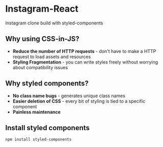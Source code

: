 # Instagram-React

Instagram clone build with styled-components

## Why using CSS-in-JS?

* **Reduce the number of HTTP requests** - don't have to make a HTTP request to load assets and resources
* **Styling Fragmentation** - you can write styles freely without worrying about compatibility issues

## Why styled components?

* **No class name bugs** - generates unique class names
* **Easier deletion of CSS** - every bit of styling is tied to a specific component
* **Painless maintenance**

## Install styled components

```
npm install styled-components
```
